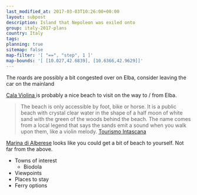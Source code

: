 ```yaml
---
last_modified_at: 2017-03-03T10:26:00+00:00
layout: subpost
description: Island that Nepoleon was exiled onto
group: italy-2017-plans
country: Italy
tags: 
planning: true
sitemap: false
map-filter: '[ "==", "step", 1 ]'
map-bounds: '[ [10.027,42.6839], [10.6366,42.9629]]'
---
```


The roards are possibly a bit congested over on Elba, consider leaving the car on the mainland

[Cala Violina ](https://www.google.co.uk/maps/place/Cala+Violina/@42.8719699,10.764842,12z/data=!4m5!3m4!1s0x1329dae11dcd7c81:0x31f8c7469284caca!8m2!3d42.8562933!4d10.7745088) is probably a nice beach to visit on the way to / from Elba.

> The beach is only accessible by foot, bike or horse. It is a public beach with crystal clear water in the shape of a half moon of white sand with the green of the woods behind the beach. The name comes from a local legend that says the sands emit a sound when you walk upon them, like a violin melody. [Tourismo Intascana](http://www.turismo.intoscana.it/allthingstuscany/aroundtuscany/top-10-beaches-of-the-maremma-in-tuscany/)

[Marina di Alberese](https://www.google.co.uk/maps/place/58100+Marina+di+Alberese+Province+of+Grosseto,+Italy/@42.6490544,11.0187331,14z/data=!4m5!3m4!1s0x1329b4d037deffdb:0xaea8fd8e94119c56!8m2!3d42.6491965!4d11.0358349) looks like you could get a bit of beach to yourself. Not far from the above.

- Towns of interest
	- Biodola
- Viewpoints
- Places to stay
- Ferry options
